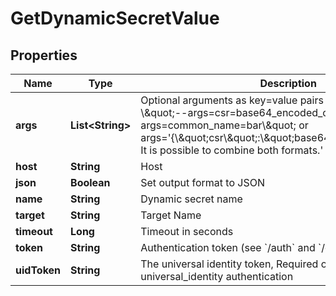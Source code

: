 

# GetDynamicSecretValue

## Properties

Name | Type | Description | Notes
------------ | ------------- | ------------- | -------------
**args** | **List&lt;String&gt;** | Optional arguments as key&#x3D;value pairs or JSON strings, e.g - \\\&quot;--args&#x3D;csr&#x3D;base64_encoded_csr --args&#x3D;common_name&#x3D;bar\\\&quot; or args&#x3D;&#39;{\\\&quot;csr\\\&quot;:\\\&quot;base64_encoded_csr\\\&quot;}. It is possible to combine both formats.&#39; |  [optional]
**host** | **String** | Host |  [optional]
**json** | **Boolean** | Set output format to JSON |  [optional]
**name** | **String** | Dynamic secret name | 
**target** | **String** | Target Name |  [optional]
**timeout** | **Long** | Timeout in seconds |  [optional]
**token** | **String** | Authentication token (see &#x60;/auth&#x60; and &#x60;/configure&#x60;) |  [optional]
**uidToken** | **String** | The universal identity token, Required only for universal_identity authentication |  [optional]



